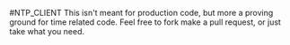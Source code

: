 #NTP_CLIENT
This isn't meant for production code, but more a proving ground for time related code.  Feel free to fork make a pull request, or just take what you need.
